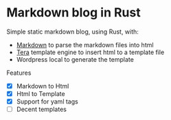 # Markdown blog in Rust

Simple static markdown blog, using Rust, with:
- [Markdown](https://github.com/wooorm/markdown-rs) to parse the markdown files into html
- [Tera](https://github.com/Keats/tera) template engine to insert html to a template file
- Wordpress local to generate the template

Features
- [x] Markdown to Html 
- [x] Html to Template 
- [x] Support for yaml tags
- [ ] Decent templates
